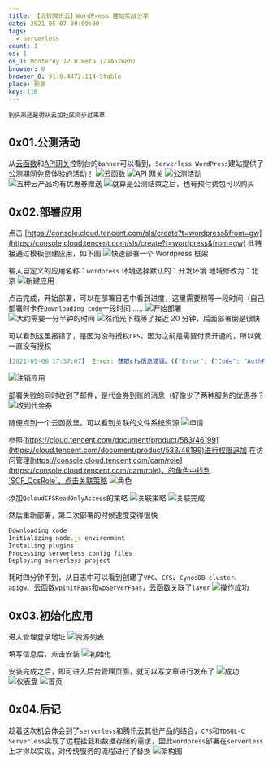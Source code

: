 ```yaml
---
title: 【玩转腾讯云】WordPress 建站实战分享
date: 2021-05-07 00:00:00
tags:
  - Serverless
count: 1
os: 1
os_1: Monterey 12.0 Beta (21A5268h)
browser: 0
browser_0: 91.0.4472.114 Stable
place: 新家
key: 116
---
```

    到头来还是得从云加社区同步过来草
<!-- more -->
## 0x01.公测活动
从[云函数](https://cloud.tencent.com/product/scf)和[API网关](https://cloud.tencent.com/product/apigw)控制台的`banner`可以看到，`Serverless WordPress`建站提供了公测期间免费体验的活动！
![云函数](https://i1.yuangezhizao.cn/ask-qcloudimg-com/http-save/yehe-226318/5f4096bipn.png!view)
![API 网关](https://i1.yuangezhizao.cn/ask-qcloudimg-com/http-save/yehe-226318/l0rmf5hss.png!view)
![公测活动](https://i1.yuangezhizao.cn/ask-qcloudimg-com/http-save/yehe-226318/8f00brycwa.png!view)
![五种云产品均有优惠券赠送](https://i1.yuangezhizao.cn/ask-qcloudimg-com/http-save/yehe-226318/1ihautxqjr.png!view)
![就算是公测结束之后，也有预付费包可以购买](https://i1.yuangezhizao.cn/ask-qcloudimg-com/http-save/yehe-226318/0ew8p0wfo9.png!view)

## 0x02.部署应用
点击 [https://console.cloud.tencent.com/sls/create?t=wordpress&from=gw](https://console.cloud.tencent.com/sls/create?t=wordpress&from=gw) 此链接通过模板创建应用，如下图
![快速部署一个 Wordpress 框架](https://i1.yuangezhizao.cn/ask-qcloudimg-com/http-save/yehe-226318/zhc315fbia.png!view)

输入自定义的应用名称：`wordpress`
环境选择默认的：开发环境
地域修改为：北京
![新建应用](https://i1.yuangezhizao.cn/ask-qcloudimg-com/http-save/yehe-226318/faypup12ki.png!view)

点击完成，开始部署，可以在部署日志中看到进度，这里需要稍等一段时间（自己部署时卡在`Downloading code`一段时间……
![开始部署](https://i1.yuangezhizao.cn/ask-qcloudimg-com/http-save/yehe-226318/7kj4yunwyi.png!view)
![大约需要一分半钟的时间](https://i1.yuangezhizao.cn/ask-qcloudimg-com/http-save/yehe-226318/s7jo4ukz6p.png!view)
![然而光下载等了接近 20 分钟，后面部署倒是很快](https://i1.yuangezhizao.cn/ask-qcloudimg-com/http-save/yehe-226318/414g1e9gs1.png!view)

可以看到这里报错了，是因为没有授权`CFS`，因为之前是需要付费开通的，所以就一直没有授权
```js
[2021-05-06 17:57:07]  Error: 获取cfs信息错误。({"Error": {"Code": "AuthFailure.UnauthorizedOperation", "Message": "CAM signature/authentication error: request unauthorized([request id:663878175]you are not authorized to perform operation (cfs:DescribeCfsFileSystems)\nresource (qcs::cfs:ap-beijing:uin/954078278:filesystem/*) has no permission\n)"}, "RequestId": "2105555b-e5a8-4af0-a992-4fd7c144d26b"}) (reqId: d5c8a801-34c9-4bd4-950b-4077f1ad8034)
```
![注销应用](https://i1.yuangezhizao.cn/ask-qcloudimg-com/http-save/yehe-226318/52a6vsmzuz.png!view)

部署失败的同时收到了邮件，是代金券到账的消息（好像少了两种服务的优惠券？
![收到代金券](https://i1.yuangezhizao.cn/ask-qcloudimg-com/http-save/yehe-226318/zjtaiej8tg.png!view)

随便点到一个云函数里，可以看到关联的文件系统资源
![申请](https://i1.yuangezhizao.cn/ask-qcloudimg-com/http-save/yehe-226318/r66wvdwfq6.png!view)

参照[https://cloud.tencent.com/document/product/583/46199](https://cloud.tencent.com/document/product/583/46199)进行权限追加
在访问管理[https://console.cloud.tencent.com/cam/role](https://console.cloud.tencent.com/cam/role)，的角色中找到`SCF_QcsRole`，点击关联策略
![角色](https://i1.yuangezhizao.cn/ask-qcloudimg-com/http-save/yehe-226318/1bskm26ga9.png!view)

添加`QcloudCFSReadOnlyAccess`的策略
![关联策略](https://i1.yuangezhizao.cn/ask-qcloudimg-com/http-save/yehe-226318/gx4sj0a0hn.png!view)
![关联完成](https://i1.yuangezhizao.cn/ask-qcloudimg-com/http-save/yehe-226318/gu5gmubonh.png!view)

然后重新部署，第二次部署的时候速度变得很快
```js
Downloading code
Initializing node.js environment
Installing plugins
Processing serverless config files
Deploying serverless project
```
耗时四分钟不到，从日志中可以看到创建了`VPC`、`CFS`、`CynosDB cluster`、`apigw`、云函数`wpInitFaas`和`wpServerFaas`，云函数关联了`layer`
![操作成功](https://i1.yuangezhizao.cn/ask-qcloudimg-com/http-save/yehe-226318/db7xwnreh1.png!view)

## 0x03.初始化应用
进入管理登录地址
![资源列表](https://i1.yuangezhizao.cn/ask-qcloudimg-com/http-save/yehe-226318/ldm37ndpft.png!view)

填写信息后，点击安装
![初始化](https://i1.yuangezhizao.cn/ask-qcloudimg-com/http-save/yehe-226318/t0zlex7dns.png!view)

安装完成之后，即可进入后台管理页面，就可以写文章进行发布了
![成功](https://i1.yuangezhizao.cn/ask-qcloudimg-com/http-save/yehe-226318/j0c0t3qhsz.png!view)
![仪表盘](https://i1.yuangezhizao.cn/ask-qcloudimg-com/http-save/yehe-226318/fjprwjflo9.png!view)
![首页](https://i1.yuangezhizao.cn/ask-qcloudimg-com/http-save/yehe-226318/i6av5z4oqy.png!view)

## 0x04.后记
趁着这次机会体会到了`serverless`和腾讯云其他产品的结合，`CFS`和`TDSQL-C Serverless`实现了远程挂载和数据存储的需求，因此`wordpress`部署在`serverless`上才得以实现，对传统服务的流程进行了替换
![架构图](https://i1.yuangezhizao.cn/ask-qcloudimg-com/http-save/yehe-226318/xa4bg63ey3.png!view)
